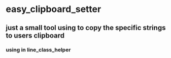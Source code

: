 # easy_clipboard_setter

## just a small tool using to copy the specific strings to users clipboard
### using in line_class_helper
